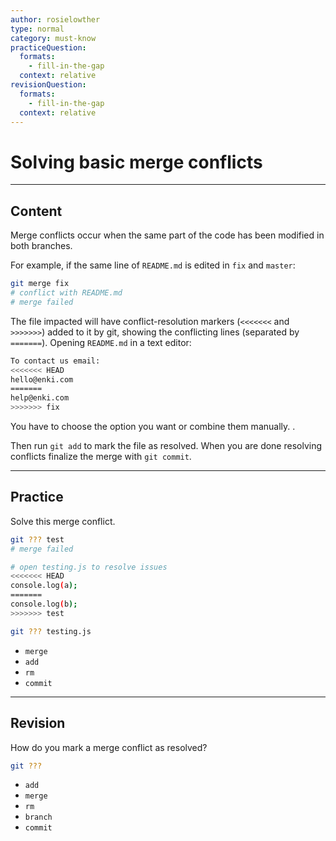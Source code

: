 ```yaml
---
author: rosielowther
type: normal
category: must-know
practiceQuestion:
  formats:
    - fill-in-the-gap
  context: relative
revisionQuestion:
  formats:
    - fill-in-the-gap
  context: relative
---
```


# Solving basic merge conflicts


---

## Content

Merge conflicts occur when the same part of the code has been modified in both branches.

For example, if the same line of `README.md` is edited in `fix` and `master`:

```bash
git merge fix
# conflict with README.md
# merge failed
```

The file impacted will have conflict-resolution markers (`<<<<<<<` and `>>>>>>>`) added to it by git, showing the conflicting lines (separated by `=======`). Opening `README.md` in a text editor:

```bash
To contact us email:
<<<<<<< HEAD
hello@enki.com
=======
help@enki.com
>>>>>>> fix
```

You have to choose the option you want or combine them manually.
.

Then run `git add` to mark the file as resolved. When you are done resolving conflicts finalize the merge with `git commit`.


---

## Practice

Solve this merge conflict.

```bash
git ??? test
# merge failed

# open testing.js to resolve issues
<<<<<<< HEAD
console.log(a);
=======
console.log(b);
>>>>>>> test

git ??? testing.js
```

- `merge`
- `add`
- `rm`
- `commit`


---

## Revision

How do you mark a merge conflict as resolved?

```bash
git ???
```

- `add`
- `merge`
- `rm`
- `branch`
- `commit`
